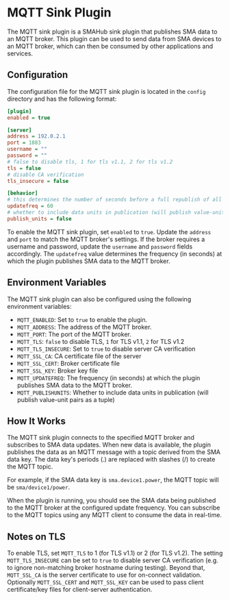 # MQTT Sink Plugin

The MQTT sink plugin is a SMAHub sink plugin that publishes SMA data to an MQTT broker. This plugin can be used to send data from SMA devices to an MQTT broker, which can then be consumed by other applications and services.

## Configuration

The configuration file for the MQTT sink plugin is located in the `config` directory and has the following format:

```ini
[plugin]
enabled = true

[server]
address = 192.0.2.1
port = 1883
username = ""
password = ""
# false to disable tls, 1 for tls v1.1, 2 for tls v1.2
tls = false
# disable CA verification
tls_insecure = false

[behavior]
# this determines the number of seconds before a full republish of all collected data, even if there's been no value updates
updatefreq = 60
# whether to include data units in publication (will publish value-unit pairs as a tuple)
publish_units = false
```

To enable the MQTT sink plugin, set `enabled` to `true`. Update the `address` and `port` to match the MQTT broker's settings. If the broker requires a username and password, update the `username` and `password` fields accordingly. The `updatefreq` value determines the frequency (in seconds) at which the plugin publishes SMA data to the MQTT broker.

## Environment Variables

The MQTT sink plugin can also be configured using the following environment variables:

- `MQTT_ENABLED`: Set to `true` to enable the plugin.
- `MQTT_ADDRESS`: The address of the MQTT broker.
- `MQTT_PORT`: The port of the MQTT broker.
- `MQTT_TLS`: `false` to disable TLS, `1` for TLS v1.1, `2` for TLS v1.2
- `MQTT_TLS_INSECURE`: Set to `true` to disable server CA verification
- `MQTT_SSL_CA`: CA certificate file of the server
- `MQTT_SSL_CERT`: Broker certificate file
- `MQTT_SSL_KEY`: Broker key file
- `MQTT_UPDATEFREQ`: The frequency (in seconds) at which the plugin publishes SMA data to the MQTT broker.
- `MQTT_PUBLISHUNITS`: Whether to include data units in publication (will publish value-unit pairs as a tuple)

## How It Works

The MQTT sink plugin connects to the specified MQTT broker and subscribes to SMA data updates. When new data is available, the plugin publishes the data as an MQTT message with a topic derived from the SMA data key. The data key's periods (.) are replaced with slashes (/) to create the MQTT topic.

For example, if the SMA data key is `sma.device1.power`, the MQTT topic will be `sma/device1/power`.

When the plugin is running, you should see the SMA data being published to the MQTT broker at the configured update frequency. You can subscribe to the MQTT topics using any MQTT client to consume the data in real-time.

## Notes on TLS

To enable TLS, set `MQTT_TLS` to 1 (for TLS v1.1) or 2 (for TLS v1.2). The setting `MQTT_TLS_INSECURE` can be set to `true` to disable server CA verification (e.g.  to ignore non-matching broker hostname during testing). Beyond that, `MQTT_SSL_CA` is the server certificate to use for on-connect validation. Optionally `MQTT_SSL_CERT` and `MQTT_SSL_KEY` can be used to pass client certificate/key files for client-server authentication.

